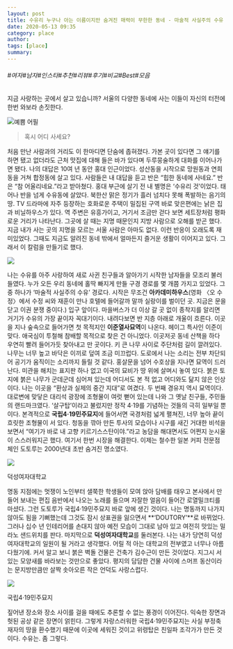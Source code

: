 ```yaml
---
layout: post
title: 수유리 누구나 아는 이름이지만 숨겨진 매력이 무한한 동네 - 마술적 사실주의 수유
date: 2020-05-13 09:35
category: place
author: 
tags: [place]
summary: 
---
```


###### #여자#남자#인스타#추천#리뷰#후기#비교#Best#모음

지금 사랑하는 곳에서 살고 있습니까? 서울의 다양한 동네에 사는 이들이 자신의 터전에 한번 와보라 손짓한다.

![예쁨 어필](https://t1.daumcdn.net/liveboard/emoticon/kakaofriends/v3/ryan/007.gif)

> 혹시 어디 사세요?  

처음 만난 사람과의 거리도 이 한마디면 단숨에 좁혀졌다. 가본 곳이 있다면 그 얘기를 하면 됐고 없더라도 근처 맛집에 대해 들은 바가 있다며 두루뭉술하게 대화를 이어나가면 됐다. 나의 대답은 10여 년 동안 홍대 인근이었다. 성산동을 시작으로 망원동과 연희동을 거쳐 합정동에 살고 있다. 사람들은 내 대답을 듣고 반은 “힙한 동네에 사네요.” 반은 “참 어울리네요.”라고 받아쳤다. 홍대 부근에 살기 전 내 별명은 ‘수유리 것’이었다. 태어나 반을 넘게 수유동에 살았다. 북한산 맑은 정기가 흘러 넘치다 못해 폭발하는 음기의 땅. TV 드라마에 자주 등장하는 호화로운 주택이 밀집된 구역 바로 맞은편에는 낡은 집과 비닐하우스가 있다. 역 주변은 유흥가이고, 거기서 조금만 걷다 보면 세트장처럼 평화로운 거리가 나타난다. 그곳에 살 때는 지명 때문인지 지방 사람으로 오해를 받곤 했다. 지금 내가 사는 곳의 지명을 모르는 서울 사람은 아마도 없다. 이런 반응이 오래도록 재미있었다. 그때도 지금도 알려진 동네 밖에서 얼마든지 즐거운 생활이 이어지고 있다. 그래서 이 칼럼을 만들기로 했다.

[![](https://img1.daumcdn.net/thumb/R720x0/?fname=https%3A%2F%2Ft1.daumcdn.net%2Fliveboard%2Fbazaarkorea%2F63d4b2b9d3b740a5900e8ba60cf19cdc.JPG)](https://www.harpersbazaar.co.kr/article/44971?utm_source=1boon&utm_medium=referral&utm_campaign=article)

나는 수유를 아주 사랑하여 새로 사귄 친구들과 알아가기 시작한 남자들을 모조리 불러들였다. 누가 오든 우리 동네에 홀딱 빠지게 만들 구경 경로를 몇 개쯤 가지고 있었다. 그중 하나가 ‘마술적 사실주의 수유’ 경로다. 시작은 무조건  **아카데미하우스**(영화 〈오 수정〉에서 수정 씨와 재훈이 만나 호텔에 들어갈까 말까 실랑이를 벌이던 곳. 지금은 문을 닫고 이권 분쟁 중이다.) 입구 앞이다. 마을버스가 더 이상 갈 곳 없이 종착지를 알리면 거기가 수유의 가장 끝이자 꼭대기이다. 내려다보면 반 지층 아래로 개울이 흐른다. 이곳을 지나 숲속으로 들어가면 첫 목적지인  **이준열사묘역**이 나온다. 헤이그 특사인 이준이 맞다. 애국심이 투철해 참배할 목적으로 찾은 건 아니었다. 이곳저곳 동네 산책을 하다 우연히 빨려 들어가듯 찾아내고 만 곳이다. 키 큰 나무 사이로 주단처럼 길이 깔려있다. 나무는 너무 높고 바닥은 이끼로 덮여 조금 미끄럽다. 도로에서 나는 소리는 전부 차단되어 공기가 움직이는 소리까지 들릴 것 같다. 홍살문을 넘어 수호상을 지나면 묘역이 드러난다. 미관을 해치는 표지판 하나 없고 이국의 묘비가 땅 위에 살며시 놓여 있다. 붉은 토지에 붉은 나무가 군데군데 심어져 있는데 어디서도 본 적 없고 어디와도 닮지 않은 인상이다. 나는 이곳을 “환상과 실제의 중간 지대”로 여겼다. 두 번째 경유지 역시 묘역이다. 대로변에 맞닿은 대리석 광장에 조형물이 여럿 뻗어 있는데 나와 그 옛날 친구들, 주민들의 랜드마크였다. ‘살구탑’이라고 불렀지만 정작 4·19를 기념하는 것들의 극히 일부일 뿐이다. 본격적으로  **국립4·19민주묘지**에 들어서면 국경처럼 넓게 펼쳐진, 너무 높아 끝이 흐릿한 조형물이 서 있다. 청동을 깎아 만든 투사의 모습이나 시구를 새긴 거대한 비석을 보면서 “여기가 바로 내 고향 키르기스스탄이야.”라고 농담을 해대면서도 어쩐지 눈시울이 스스러워지곤 했다. 여기서 한번 시장을 해결한다. 이제는 철수한 일본 커피 전문점 체인 도토루는 2000년대 초반 숨겨진 명소였다.

[![](https://img1.daumcdn.net/thumb/R720x0/?fname=https%3A%2F%2Ft1.daumcdn.net%2Fliveboard%2Fbazaarkorea%2F616ba9246a8042f8a8dcc90ecfe90372.JPG)](https://www.harpersbazaar.co.kr/article/44971?utm_source=1boon&utm_medium=referral&utm_campaign=article)

덕성여자대학교  

명동 지점에는 멋쟁이 노인부터 샐쭉한 학생들이 모여 앉아 담배를 태우고 본사에서 만들어 보내는 편집 음반에서 나오는 노래를 들으며 자잘한 얼음이 들어간 로열밀크티를 마셨다. 그런 도토루가 국립4·19민주묘지 바로 앞에 생긴 것이다. 나는 명동까지 나가지 않아도 됨을 기뻐했는데 그것도 잠시 상표권을 잃으면서  **‘DOUTORY’**로 바뀌었다. 그러나 십수 년 인테리어를 손대지 않아 예전 모습이 그대로 남아 있고 여전히 맛있는 밀라노 샌드위치를 판다. 마지막으로  **덕성여자대학교**를 둘러본다. 나는 내가 당연히 덕성여자대학교의 일원이 될 거라고 생각했다. 어릴 적 아는 대학교의 전부였고 너무나 아름다웠기에. 커서 알고 보니 붉은 벽돌 건물은 건축가 김수근이 만든 것이었다. 지그시 서 있는 모양새를 바라보는 것만으로 좋았다. 평지의 담담한 건물 사이에 스머프 동산이라는 문지방만큼만 살짝 솟아오른 작은 언덕도 사랑스럽다.

[![](https://img1.daumcdn.net/thumb/R720x0/?fname=https%3A%2F%2Ft1.daumcdn.net%2Fliveboard%2Fbazaarkorea%2Ff321d0a1cb514861845786aec4f7c3af.JPG)](https://www.harpersbazaar.co.kr/article/44971?utm_source=1boon&utm_medium=referral&utm_campaign=article)

국립4·19민주묘지  

짚어낸 장소와 장소 사이를 걸을 때에도 추론할 수 없는 풍경이 이어진다. 익숙한 장면과 헛된 공상 같은 장면이 얽힌다. 그렇게 자랑스러워한 국립4·19민주묘지는 사실 부정축재자의 땅을 환수했기 때문에 이곳에 세워진 것이고 위령탑은 친일파 조각가가 만든 것이다. 수유는. 좀 그렇다.